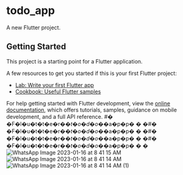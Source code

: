 # todo_app

A new Flutter project.

## Getting Started

This project is a starting point for a Flutter application.

A few resources to get you started if this is your first Flutter project:

- [Lab: Write your first Flutter app](https://docs.flutter.dev/get-started/codelab)
- [Cookbook: Useful Flutter samples](https://docs.flutter.dev/cookbook)

For help getting started with Flutter development, view the
[online documentation](https://docs.flutter.dev/), which offers tutorials,
samples, guidance on mobile development, and a full API reference.
#� �F�l�u�t�t�e�r�_�t�o�d�o�_�a�p�p�
�
�#� �F�l�u�t�t�e�r�_�t�o�d�o�_�a�p�p�
�
�#� �F�l�u�t�t�e�r�_�t�o�d�o�_�a�p�p�
�
�#� �F�l�u�t�t�e�r�_�t�o�d�o�_�a�p�p�
�
�
![WhatsApp Image 2023-01-16 at 8 41 15 AM](https://user-images.githubusercontent.com/62295556/212591115-49ae42d8-e2d1-4308-a681-2b34d257b040.jpeg)
![WhatsApp Image 2023-01-16 at 8 41 14 AM](https://user-images.githubusercontent.com/62295556/212591122-14b61020-7d9c-4f02-8405-011f43b02861.jpeg)
![WhatsApp Image 2023-01-16 at 8 41 14 AM (1)](https://user-images.githubusercontent.com/62295556/212591142-399a920b-bacb-4e5a-a5b1-0cff10f5c5cf.jpeg)
